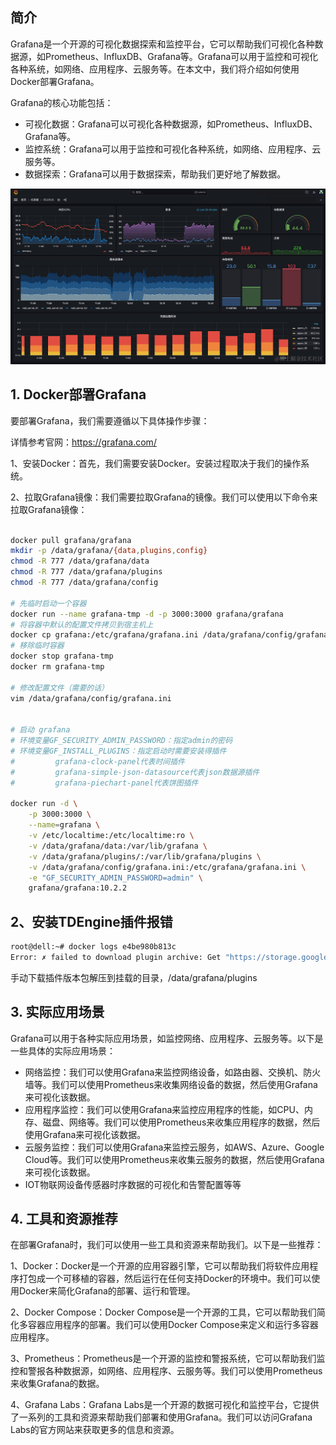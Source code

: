 
## 简介
Grafana是一个开源的可视化数据探索和监控平台，它可以帮助我们可视化各种数据源，如Prometheus、InfluxDB、Grafana等。Grafana可以用于监控和可视化各种系统，如网络、应用程序、云服务等。在本文中，我们将介绍如何使用Docker部署Grafana。

Grafana的核心功能包括：

- 可视化数据：Grafana可以可视化各种数据源，如Prometheus、InfluxDB、Grafana等。
- 监控系统：Grafana可以用于监控和可视化各种系统，如网络、应用程序、云服务等。
- 数据探索：Grafana可以用于数据探索，帮助我们更好地了解数据。

![img.png](img.png)
## 1. Docker部署Grafana
要部署Grafana，我们需要遵循以下具体操作步骤：

详情参考官网：https://grafana.com/

1、安装Docker：首先，我们需要安装Docker。安装过程取决于我们的操作系统。

2、拉取Grafana镜像：我们需要拉取Grafana的镜像。我们可以使用以下命令来拉取Grafana镜像：

```bash

docker pull grafana/grafana
mkdir -p /data/grafana/{data,plugins,config}
chmod -R 777 /data/grafana/data
chmod -R 777 /data/grafana/plugins
chmod -R 777 /data/grafana/config

# 先临时启动一个容器
docker run --name grafana-tmp -d -p 3000:3000 grafana/grafana
# 将容器中默认的配置文件拷贝到宿主机上
docker cp grafana:/etc/grafana/grafana.ini /data/grafana/config/grafana.ini
# 移除临时容器
docker stop grafana-tmp
docker rm grafana-tmp

# 修改配置文件（需要的话）
vim /data/grafana/config/grafana.ini


# 启动 grafana
# 环境变量GF_SECURITY_ADMIN_PASSWORD：指定admin的密码
# 环境变量GF_INSTALL_PLUGINS：指定启动时需要安装得插件
#         grafana-clock-panel代表时间插件
#         grafana-simple-json-datasource代表json数据源插件
#         grafana-piechart-panel代表饼图插件

docker run -d \
    -p 3000:3000 \
    --name=grafana \
    -v /etc/localtime:/etc/localtime:ro \
    -v /data/grafana/data:/var/lib/grafana \
    -v /data/grafana/plugins/:/var/lib/grafana/plugins \
    -v /data/grafana/config/grafana.ini:/etc/grafana/grafana.ini \
    -e "GF_SECURITY_ADMIN_PASSWORD=admin" \
    grafana/grafana:10.2.2

```



## 2、安装TDEngine插件报错
```bash
root@dell:~# docker logs e4be980b813c
Error: ✗ failed to download plugin archive: Get "https://storage.googleapis.com/plugins-community/tdengine-datasource/release/3.5.0/tdengine-datasourread tcp 172.17.0.9:50750->142.251.43.27:443: read: connection reset by peer
```
手动下载插件版本包解压到挂载的目录，/data/grafana/plugins



## 3. 实际应用场景
Grafana可以用于各种实际应用场景，如监控网络、应用程序、云服务等。以下是一些具体的实际应用场景：

- 网络监控：我们可以使用Grafana来监控网络设备，如路由器、交换机、防火墙等。我们可以使用Prometheus来收集网络设备的数据，然后使用Grafana来可视化该数据。
- 应用程序监控：我们可以使用Grafana来监控应用程序的性能，如CPU、内存、磁盘、网络等。我们可以使用Prometheus来收集应用程序的数据，然后使用Grafana来可视化该数据。
- 云服务监控：我们可以使用Grafana来监控云服务，如AWS、Azure、Google Cloud等。我们可以使用Prometheus来收集云服务的数据，然后使用Grafana来可视化该数据。
- IOT物联网设备传感器时序数据的可视化和告警配置等等

## 4. 工具和资源推荐
在部署Grafana时，我们可以使用一些工具和资源来帮助我们。以下是一些推荐：

1、Docker：Docker是一个开源的应用容器引擎，它可以帮助我们将软件应用程序打包成一个可移植的容器，然后运行在任何支持Docker的环境中。我们可以使用Docker来简化Grafana的部署、运行和管理。

2、Docker Compose：Docker Compose是一个开源的工具，它可以帮助我们简化多容器应用程序的部署。我们可以使用Docker Compose来定义和运行多容器应用程序。

3、Prometheus：Prometheus是一个开源的监控和警报系统，它可以帮助我们监控和警报各种数据源，如网络、应用程序、云服务等。我们可以使用Prometheus来收集Grafana的数据。

4、Grafana Labs：Grafana Labs是一个开源的数据可视化和监控平台，它提供了一系列的工具和资源来帮助我们部署和使用Grafana。我们可以访问Grafana Labs的官方网站来获取更多的信息和资源。


